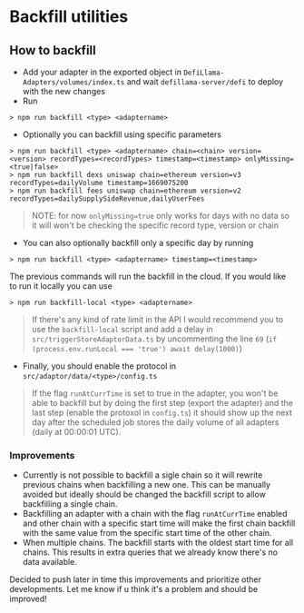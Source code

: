 # Backfill utilities
## How to backfill

- Add your adapter in the exported object in `DefiLlama-Adapters/volumes/index.ts` and wait `defillama-server/defi` to deploy with the new changes
- Run
```
> npm run backfill <type> <adaptername>
```
- Optionally you can backfill using specific parameters 
```
> npm run backfill <type> <adaptername> chain=<chain> version=<version> recordTypes=<recordTypes> timestamp=<timestamp> onlyMissing=<true|false>
> npm run backfill dexs uniswap chain=ethereum version=v3 recordTypes=dailyVolume timestamp=1669075200
> npm run backfill fees uniswap chain=ethereum version=v2 recordTypes=dailySupplySideRevenue,dailyUserFees
```

> NOTE: for now `onlyMissing=true` only works for days with no data so it will won't be checking the specific record type, version or chain

- You can also optionally backfill only a specific day by running 
```
> npm run backfill <type> <adaptername> timestamp=<timestamp>
```

The previous commands will run the backfill in the cloud. If you would like to run it locally you can use
```
> npm run backfill-local <type> <adaptername>
```

> If there's any kind of rate limit in the API I would recommend you to use the `backfill-local` script and add a delay in `src/triggerStoreAdaptorData.ts` by uncommenting the line `69` (`if (process.env.runLocal === 'true') await delay(1000)`)

- Finally, you should enable the protocol in `src/adaptor/data/<type>/config.ts`

> If the flag `runAtCurrTime` is set to true in the adapter, you won't be able to backfill but by doing the first step (export the adapter) and the last step (enable the protoxol in `config.ts`) it should show up the next day after the scheduled job stores the daily volume of all adapters (daily at 00:00:01 UTC).

### Improvements
- Currently is not possible to backfill a sigle chain so it will rewrite previous chains when backfilling a new one. This can be manually avoided but ideally should be changed the backfill script to allow backfilling a single chain.
- Backfilling an adapter with a chain with the flag `runAtCurrTime` enabled and other chain with a specific start time will make the first chain backfill with the same value from the specific start time of the other chain.
- When multiple chains. The backfill starts with the oldest start time for all chains. This results in extra queries that we already know there's no data available.

Decided to push later in time this improvements and prioritize other developments. Let me know if u think it's a problem and should be improved!
